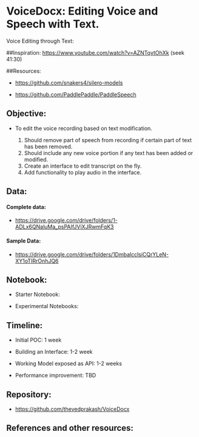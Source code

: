 # VoiceDocx: Editing Voice and Speech with Text.

Voice Editing through Text: 

##Inspiration: 
  https://www.youtube.com/watch?v=AZNTqytOhXk (seek 41:30)  

##Resources:  

- https://github.com/snakers4/silero-models 

- https://github.com/PaddlePaddle/PaddleSpeech  

 

## Objective: 

- To edit the voice recording based on text modification. 

  1. Should remove part of speech from recording if certain part of text has been removed.
  2. Should include any new voice portion if any text has been added or modified.
  3. Create an interface to edit transcript on the fly.
  4. Add functionality to play audio in the interface. 

## Data:  

#### Complete data:   

- https://drive.google.com/drive/folders/1-ADLx6QNaluMa_psPAIfJViXJRwmFqK3 

#### Sample Data:   

- https://drive.google.com/drive/folders/1DmbalcclsiCQrYLeN-XY1oTIRrOnhJQ6 

## Notebook: 

- Starter Notebook: 

- Experimental Notebooks: 

 

## Timeline: 

- Initial POC: 1 week 

- Building an Interface: 1-2 week  

- Working Model exposed as API: 1-2 weeks 

- Performance improvement: TBD 

 
## Repository: 

- https://github.com/thevedprakash/VoiceDocx

 

## References and other resources: 
